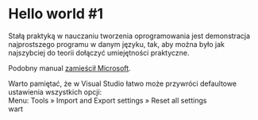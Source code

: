 # Hello world #1

Stałą praktyką w nauczaniu tworzenia oprogramowania jest demonstracja najprostszego programu w danym języku, tak, aby można było jak najszybciej do teorii dołączyć umiejętności praktyczne.

Podobny manual [zamieścił Microsoft](https://www.visualstudio.com/vs/support/#!articles/816-6458-hello-world-in-c-using-visual-studio-2015).

Warto pamiętać, że w Visual Studio łatwo może przywróci defaultowe ustawienia wszystkich opcji:  
Menu: Tools » Import and Export settings » Reset all settings  
wart

